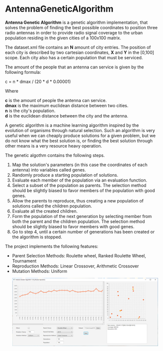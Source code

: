 # AntennaGeneticAlgorithm


<b>Antenna Genetic Algorithm</b> is a genetic algorithm implementation, that solves the problem of finding the best possible coordinates
to position three radio antennas in order to provide radio signal coverage to the urban population residing in the given cities
of a 100x100 matrix.

The dataset.xml file contains an <b>N</b> amount of city entries. The position of each city is described by two cartesian coordinates, 
<b>X</b> and <b>Y</b> in the [0,100] scope. Each city also has a certain population that must be serviced.

The amount of the people that an antenna can service is given by the following formula:

c = n * dmax / (20 * d * 0.00001)

Where 
  
  <b>c</b>    is the amount of people the antenna can service.</br>
  <b>dmax</b> is the maximum euclidean distance between two cities.</br>
  <b>n</b>    is the city's population.</br>
  <b>d</b>    is the euclidean distance between the city and the antenna.</br>


A genetic algorithm is a machine learning algorithm inspired by the evolution of organisms through natural selection. Such an 
algorithm is very useful when we can cheaply produce solutions for a given problem, but we do not know what the best solution is, or finding the best solution through other means is a very resource heavy operation.

The genetic algothm contains the following steps.
<ol>
  <li>Map the solution's parameters (in this case the coordinates of each antenna) into variables called genes.</li>
  <li>Randomly produce a starting population of solutions.</li>
  <li>Evaluate each member of the population via an evaluation function.</li>
  <li>Select a subset of the population as parents. The selection method should be slightly biased to favor members of the
      population with good genes.</li>
  <li>Allow the parents to reproduce, thus creating a new population of solutions called the children population.</li>
  <li>Evaluate all the created children.</li>
  <li>Form the population of the next generation by selecting member from both the parent and the children population. The 
      selection method should be slightly biased to favor members with good genes.</li>
  <li>Go to step 4, until a certain number of generations has been created or the algorithm is stopped.</li>    
</ol>

The project implements the following features:
<ul>
  <li>Parent Selection Methods: Roulette wheel, Ranked Roulette Wheel, Tournament</li>
  <li>Reproduction Methods: Linear Crossover, Arithmetic Crossover</li>
  <li>Mutation Methods: Uniform</li>

![What is this](AntennaGeneticAlgorithmSample.png)
